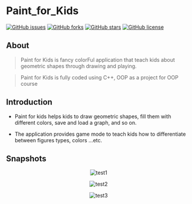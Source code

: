 # Paint_for_Kids

[![GitHub issues](https://img.shields.io/github/issues/AdelRizq/Paint_for_Kids)](https://github.com/AdelRizq/Paint_for_Kids/issues)
[![GitHub forks](https://img.shields.io/github/forks/AdelRizq/Paint_for_Kids)](https://github.com/AdelRizq/Paint_for_Kids/network)
[![GitHub stars](https://img.shields.io/github/stars/AdelRizq/Paint_for_Kids)](https://github.com/AdelRizq/Paint_for_Kids/stargazers)
[![GitHub license](https://img.shields.io/github/license/AdelRizq/Paint_for_Kids)](https://github.com/AdelRizq/Paint_for_Kids/blob/master/LICENSE)

## About

> Paint for Kids is fancy colorFul application that teach kids about geometric shapes through drawing and playing.

> Paint for Kids is fully coded using C++, OOP as a project for OOP course

## Introduction

- Paint for kids helps kids to draw geometric shapes, fill them with different colors, save and load a graph, and so on.

- The application provides game mode to teach kids how to differentiate between figures types, colors …etc.

## Snapshots

<div align="center">

![test1](https://user-images.githubusercontent.com/40190772/51830239-1325f800-22f8-11e9-9b02-7e1177642eb6.png)

![test2](https://user-images.githubusercontent.com/40190772/51830240-1325f800-22f8-11e9-8171-404b8dee9f93.png)

![test3](https://user-images.githubusercontent.com/40190772/51830249-1ae59c80-22f8-11e9-8228-3475d079b175.png)

</div>
